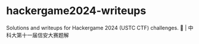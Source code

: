 # hackergame2024-writeups
Solutions and writeups for Hackergame 2024 (USTC CTF) challenges. 🚩 | 中科大第十一届信安大赛题解
